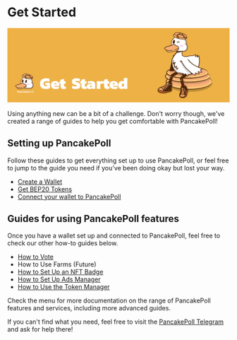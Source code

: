 # Get Started

![](../.gitbook/assets/GETSTARTED.jpg)

Using anything new can be a bit of a challenge. Don't worry though, we've created a range of guides to help you get comfortable with PancakePoll!

## Setting up PancakePoll

Follow these guides to get everything set up to use PancakePoll, or feel free to jump to the guide you need if you've been doing okay but lost your way.

* [Create a Wallet](wallet-guide.md)
* [Get BEP20 Tokens](get-bep20-tokens.md)
* [Connect your wallet to PancakePoll](connection-guide.md)

## Guides for using PancakePoll features

Once you have a wallet set up and connected to PancakePoll, feel free to check our other how-to guides below.

* [How to Vote](../feature/vote-and-burn/how-to-vote.md)
* How to Use Farms (Future)
* [How to Set Up an NFT Badge](../feature/nft-badge/how-to-set-up-an-nft-badge.md)
* [How to Set Up Ads Manager](../feature/ads-manager/how-to-set-up-ads-manager.md)
* [How to Use the Token Manager](../feature/token-manager/how-to-use-the-token-manager.md)

Check the menu for more documentation on the range of PancakePoll features and services, including more advanced guides.

If you can't find what you need, feel free to visit the [PancakePoll Telegram](https://t.me/pancakepollbsc) and ask for help there!
